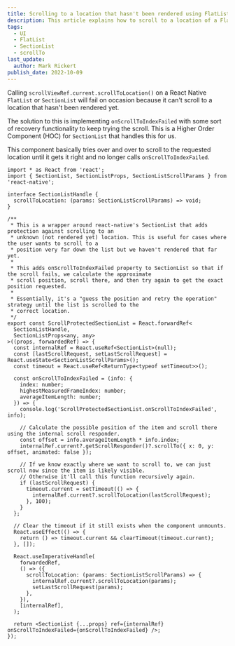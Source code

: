 ```yaml
---
title: Scrolling to a location that hasn't been rendered using FlatList or SectionList
description: This article explains how to scroll to a location of a FlatList or SectionList that hasn't rendered yet
tags:
  - UI
  - FlatList
  - SectionList
  - scrollTo
last_update:
  author: Mark Rickert
publish_date: 2022-10-09
---
```


Calling `scrollViewRef.current.scrollToLocation()` on a React Native `FlatList` or `SectionList` will fail on occasion because it can't scroll to a location that hasn't been rendered yet.

The solution to this is implementing `onScrollToIndexFailed` with some sort of recovery functionality to keep trying the scroll. This is a Higher Order Component (HOC) for `SectionList` that handles this for us.

This component basically tries over and over to scroll to the requested location until it gets it right and no longer calls `onScrollToIndexFailed`.

```tsx
import * as React from 'react';
import { SectionList, SectionListProps, SectionListScrollParams } from 'react-native';

interface SectionListHandle {
  scrollToLocation: (params: SectionListScrollParams) => void;
}

/**
 * This is a wrapper around react-native's SectionList that adds protection against scrolling to an
 * unknown (not rendered yet) location. This is useful for cases where the user wants to scroll to a
 * position very far down the list but we haven't rendered that far yet.
 *
 * This adds onScrollToIndexFailed property to SectionList so that if the scroll fails, we calculate the approximate
 * scroll position, scroll there, and then try again to get the exact position requested.
 *
 * Essentially, it's a "guess the position and retry the operation" strategy until the list is scrolled to the
 * correct location.
 */
export const ScrollProtectedSectionList = React.forwardRef<
  SectionListHandle,
  SectionListProps<any, any>
>((props, forwardedRef) => {
  const internalRef = React.useRef<SectionList>(null);
  const [lastScrollRequest, setLastScrollRequest] = React.useState<SectionListScrollParams>();
  const timeout = React.useRef<ReturnType<typeof setTimeout>>();

  const onScrollToIndexFailed = (info: {
    index: number;
    highestMeasuredFrameIndex: number;
    averageItemLength: number;
  }) => {
    console.log('ScrollProtectedSectionList.onScrollToIndexFailed', info);

    // Calculate the possible position of the item and scroll there using the internal scroll responder.
    const offset = info.averageItemLength * info.index;
    internalRef.current?.getScrollResponder()?.scrollTo({ x: 0, y: offset, animated: false });

    // If we know exactly where we want to scroll to, we can just scroll now since the item is likely visible.
    // Otherwise it'll call this function recursively again.
    if (lastScrollRequest) {
      timeout.current = setTimeout(() => {
        internalRef.current?.scrollToLocation(lastScrollRequest);
      }, 100);
    }
  };

  // Clear the timeout if it still exists when the component unmounts.
  React.useEffect(() => {
    return () => timeout.current && clearTimeout(timeout.current);
  }, []);

  React.useImperativeHandle(
    forwardedRef,
    () => ({
      scrollToLocation: (params: SectionListScrollParams) => {
        internalRef.current?.scrollToLocation(params);
        setLastScrollRequest(params);
      },
    }),
    [internalRef],
  );

  return <SectionList {...props} ref={internalRef} onScrollToIndexFailed={onScrollToIndexFailed} />;
});
```
